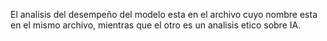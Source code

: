 El analisis del desempeño del modelo esta en el archivo cuyo nombre esta en el mismo archivo, mientras que el otro es un analisis etico sobre IA.
